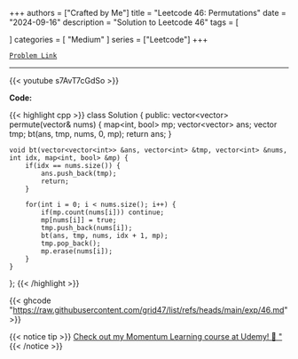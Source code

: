 
+++
authors = ["Crafted by Me"]
title = "Leetcode 46: Permutations"
date = "2024-09-16"
description = "Solution to Leetcode 46"
tags = [
    
]
categories = [
    "Medium"
]
series = ["Leetcode"]
+++



[`Problem Link`](https://leetcode.com/problems/permutations/description/)

---

{{< youtube s7AvT7cGdSo >}}

**Code:**

{{< highlight cpp >}}
class Solution {
public:
    vector<vector<int>> permute(vector<int>& nums) {
        map<int, bool> mp;
        vector<vector<int>> ans;
        vector<int> tmp;
        bt(ans, tmp, nums, 0, mp);
        return ans;
    }
    
    void bt(vector<vector<int>> &ans, vector<int> &tmp, vector<int> &nums, int idx, map<int, bool> &mp) {
        if(idx == nums.size()) {
            ans.push_back(tmp);
            return;
        }
        
        for(int i = 0; i < nums.size(); i++) {
            if(mp.count(nums[i])) continue;
            mp[nums[i]] = true;
            tmp.push_back(nums[i]);
            bt(ans, tmp, nums, idx + 1, mp);
            tmp.pop_back();
            mp.erase(nums[i]);
        }
    }
};
{{< /highlight >}}

{{< ghcode "https://raw.githubusercontent.com/grid47/list/refs/heads/main/exp/46.md" >}}

{{< notice tip >}}
[Check out my Momentum Learning course at Udemy! 🚀 "](https://www.udemy.com/course/blind-75-the-data-structures-and-algorithms-essentials/)
{{< /notice >}}

